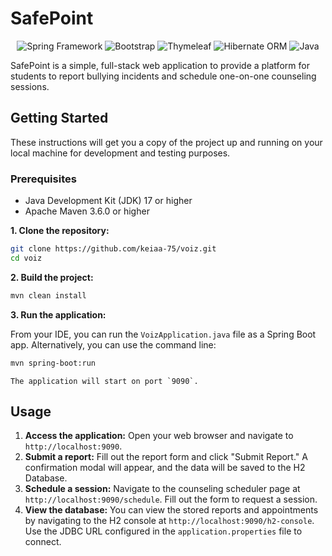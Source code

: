 # SafePoint

<p align="center">
    <img alt = "Spring Framework" src="https://img.shields.io/badge/spring-%236DB33F.svg?style=for-the-badge&logo=spring&logoColor=white"/>
    <img alt = "Bootstrap" src="https://img.shields.io/badge/bootstrap-%238511FA.svg?style=for-the-badge&logo=bootstrap&logoColor=white"/>
    <img alt = "Thymeleaf" src="https://img.shields.io/badge/Thymeleaf-%23005C0F.svg?style=for-the-badge&logo=Thymeleaf&logoColor=white"/>
    <img alt = "Hibernate ORM" src="https://img.shields.io/badge/Hibernate-59666C?style=for-the-badge&logo=Hibernate&logoColor=white"/>
    <img alt = "Java" src="https://img.shields.io/badge/java-%23ED8B00.svg?style=for-the-badge&logo=openjdk&logoColor=white"/>
</p>

SafePoint is a simple, full-stack web application to provide a platform for students to report bullying incidents and schedule one-on-one counseling sessions.

## Getting Started

These instructions will get you a copy of the project up and running on your local machine for development and testing purposes.

### Prerequisites

- Java Development Kit (JDK) 17 or higher
- Apache Maven 3.6.0 or higher

**1. Clone the repository:**

```sh
git clone https://github.com/keiaa-75/voiz.git
cd voiz
```

**2. Build the project:**

```sh
mvn clean install
```

**3. Run the application:**

From your IDE, you can run the `VoizApplication.java` file as a Spring Boot app. Alternatively, you can use the command line:

```sh
mvn spring-boot:run
```

    The application will start on port `9090`.

## Usage

1. **Access the application:** Open your web browser and navigate to `http://localhost:9090`.
2. **Submit a report:** Fill out the report form and click "Submit Report." A confirmation modal will appear, and the data will be saved to the H2 Database.
3. **Schedule a session:** Navigate to the counseling scheduler page at `http://localhost:9090/schedule`. Fill out the form to request a session.
4. **View the database:** You can view the stored reports and appointments by navigating to the H2 console at `http://localhost:9090/h2-console`. Use the JDBC URL configured in the `application.properties` file to connect.
